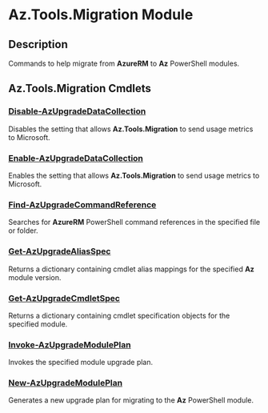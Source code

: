 ﻿---
Module Name: Az.Tools.Migration
Module Guid: cb471070-37cc-4484-9665-adf1502b4e3a
Help Version: 1.0.0.0
Locale: en-US
---

# Az.Tools.Migration Module

## Description

Commands to help migrate from **AzureRM** to **Az** PowerShell modules.

## Az.Tools.Migration Cmdlets

### [Disable-AzUpgradeDataCollection](Disable-AzUpgradeDataCollection.md)

Disables the setting that allows **Az.Tools.Migration** to send usage metrics to Microsoft.

### [Enable-AzUpgradeDataCollection](Enable-AzUpgradeDataCollection.md)

Enables the setting that allows **Az.Tools.Migration** to send usage metrics to Microsoft.

### [Find-AzUpgradeCommandReference](Find-AzUpgradeCommandReference.md)

Searches for **AzureRM** PowerShell command references in the specified file or folder.

### [Get-AzUpgradeAliasSpec](Get-AzUpgradeAliasSpec.md)

Returns a dictionary containing cmdlet alias mappings for the specified **Az** module version.

### [Get-AzUpgradeCmdletSpec](Get-AzUpgradeCmdletSpec.md)

Returns a dictionary containing cmdlet specification objects for the specified module.

### [Invoke-AzUpgradeModulePlan](Invoke-AzUpgradeModulePlan.md)

Invokes the specified module upgrade plan.

### [New-AzUpgradeModulePlan](New-AzUpgradeModulePlan.md)

Generates a new upgrade plan for migrating to the **Az** PowerShell module.
